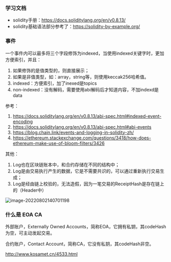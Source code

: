 ### 学习文档

- solidity手册：https://docs.soliditylang.org/en/v0.8.13/
- solidity基础语法部分参考了：https://solidity-by-example.org/

### 事件

一个事件内可以最多将三个字段修饰为indexed，当使用indexed关键字时，更加方便索引，并且：

1. 如果修饰的是值类型的，则直接展示；
2. 如果是非值类型，如：array，string等，则使用keccak256哈希值。
3. indexed：方便索引，加了inexed是topics
4. non-indexed：没有解码，需要使用abi解码后才知道内容，不加indexd是data

参考：

1. https://docs.soliditylang.org/en/v0.8.13/abi-spec.html#indexed-event-encoding
2. https://docs.soliditylang.org/en/v0.8.13/abi-spec.html#abi-events
3. https://blog.chain.link/events-and-logging-in-solidity-zh/
4. https://ethereum.stackexchange.com/questions/3418/how-does-ethereum-make-use-of-bloom-filters/3426



其他：

1. Log也在区块链账本中，和合约存储在不同的结构中；
2. Log是由交易执行产生的数据，它是不需要共识的，可以通过重新执行交易生成；
3. Log是经由链上校验的，无法造假，因为一笔交易的ReceiptHash是存在链上的（Header中）

![image-20220802140701198](https://duke-typora.s3.ap-southeast-1.amazonaws.com/uPic/image-20220802140701198.png)

### 什么是 EOA CA
外部账户，Externally Owned Accounts，简称EOA，它拥有私钥，其codeHash为空，可主动发起交易。

合约账户，Contact Account，简称CA，它没有私钥，其codeHash非空。

http://www.kosamet.cn/4533.html


